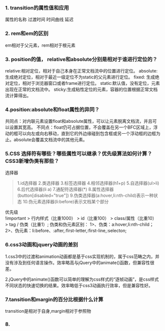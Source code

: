 ### 1. transition的属性值和应用

属性的名称 过渡时间 时间曲线 延迟

### 2. rem和em的区别

em相对于父元素，rem相对于根元素

### 3. position的值， relative和absolute分别是相对于谁进行定位的？
relative:相对定位，相对于自己本身在正常文档流中的位置进行定位。
absolute:生成绝对定位，相对于最近一级定位不为static的父元素进行定位。
fixed: 生成绝对定位，相对于浏览器窗口或者frame进行定位。
static:默认值，没有定位，元素出现在正常的文档流中。
sticky:生成粘性定位的元素，容器的位置根据正常文档流计算得出。
### 4.position:absolute和float属性的异同？
共同点：对内联元素设置float和absolute属性，可以让元素脱离文档流，并且可以设置其宽高。
不同点：float仍可占据位置，不会覆盖在另一个BFC区域上，浮动的框可以向左或向右移动，直到它的外边缘碰到包含框或另一个浮动框的边框为止。absolute会覆盖文档流中的其他元素。

### 5.CSS 选择符有哪些？哪些属性可以继承？优先级算法如何计算？ CSS3新增伪类有那些？
选择器
> 1.id选择器
  2.类选择器
  3.标签选择器
  4.相邻选择器(h1+p)
  5.自选择器(ul>li)
  6.后代选择器(li a)
  7.通配符选择器(*)
  8.属性选择器(button[disabled="true"])
  9.伪类选择器(a:hover,li:nth-child)表示一种状态
  10.伪元素选择器(li:before)表示文档某个部分
  
优先级  
!important > 行内样式（比重1000） > id（比重100） > class/属性（比重10） > tag / 伪类（比重1）;
伪类和伪元素区别：
1>、伪类：a:hover,li:nth-child；
2>、伪元素：li:before、:after,:first-letter,:first-line,:selecton;

### 6.css3动画和jquery动画的差别

1.css3中的过渡和animation动画都是基于css实现机制的，属于css范畴之内，并没有涉及到任何语言操作。效率略高与jQuery中的animate()函数，但兼容性很差。

2.jQuery中的animate()函数可以简单的理解为css样式的“逐帧动画”，是css样式不同状态的快速切换的结果。效率略低于css3动画执行效率，但是兼容性好。‍
### 7.tansition和margin的百分比根据什么计算

transition是相对于自身,margin相对于参照物
### 8.